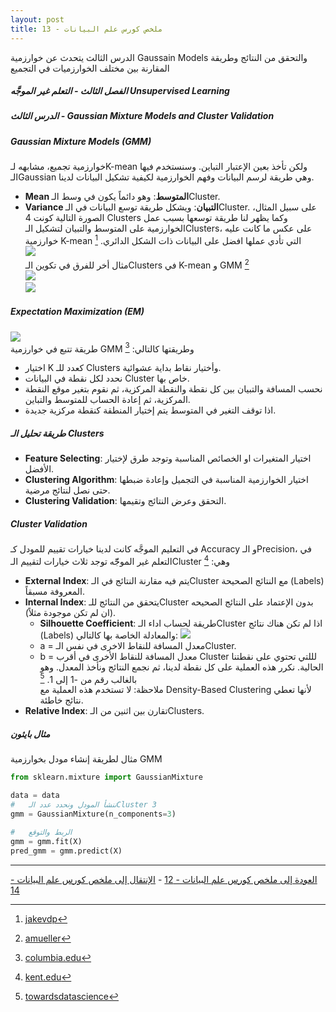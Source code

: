 ```yaml
---  
layout: post
title: ملخص كورس علم البيانات - 13
---  
```


الدرس الثالث يتحدث عن خوارزمية Gaussain Models والتحقق من النتائج وطريقة المقارنة بين مختلف الخوارزميات في التجميع
  
  


##### الفصل الثالث - التعلم غير الموجَّه Unsupervised Learning  
##### الدرس الثالث - Gaussian Mixture Models and Cluster Validation  
  
  
##### Gaussian Mixture Models (GMM)  
خوارزمية تجميع، مشابهه لـK-mean ولكن تأخذ بعين الإعتبار التباين. وسنستخدم فيها الـGaussian وهي طريقة لرسم البيانات وفهم الخوارزمية لكيفية تشكيل البيانات لدينا.  
* **Mean المتوسط**: وهو دائماً يكون في وسط الـCluster.
* **Variance التبيان**: ويشكل طريقة توسع البيانات في الـCluster.
على سبيل المثال، الصورة التالية كونت 4 Clusters وكما يظهر لنا طريقة توسعها بسبب عمل الخوارزمية على المتوسط والتبيان لتشكيل الـClusters، على عكس ما كانت عليه خوارزمية K-mean التي تأدي عملها افضل على البيانات ذات الشكل الدائري. [^1]  
![](https://alioh.github.io/images/2019-4-15/gmm.png)  
مثال أخر للفرق في تكوين الـClusters في K-mean و GMM [^2]  
![](https://alioh.github.io/images/2019-4-15/gmm_vs_kmeans_1.png)  
![](https://alioh.github.io/images/2019-4-15/gmm_vs_kmeans_2.png)  

##### Expectation Maximization (EM)  
![](https://alioh.github.io/images/2019-4-15/EMIterations.png)  
طريقة تتبع في خوارزمية GMM وطريقتها كالتالي: [^3] 
* اختيار K كعدد للـ Clusters وأختيار نقاط بداية عشوائية.
* نحدد لكل نقطة في البيانات Cluster خاص بها. 
* نحسب المسافة والتبيان بين كل نقطة والنقطة المركزية، ثم نقوم بتغير موقع النقطة المركزية، ثم إعادة الحساب للمتوسط والتباين.
* اذا توقف التغير في المتوسط يتم إختيار المنطقة كنقطة مركزية جديدة.

##### طريقة تحليل الـ Clusters  
* **Feature Selecting**: اختيار المتغيرات او الخصائص المناسبة وتوجد طرق لإختيار الأفضل.
* **Clustering Algorithm**: اختيار الخوارزمية المناسبة في التجميل وإعادة ضبطها حتى نصل لنتائج مرضية.
* **Clustering Validation**: التحقق وعرض النتائج وتقيمها.

##### Cluster Validation  
في التعليم الموجَّه كانت لدينا خيارات تقييم للمودل كـ Accuracy و الـPrecision، في التعلم غير الموجّّه توجد ثلاث خيارات لتقييم الـCluster وهي: [^4]  
* **External Index**: يتم فيه مقارنة النتائج في الـCluster مع النتائج الصحيحة (Labels) المعروفة مسبقاً.
* **Internal Index**: يتحقق من النتائج للـCluster بدون الإعتماد على النتائج الصحيحه (ان لم تكن موجودة مثلاً).
    * **Silhouette Coefficient**: طريقة لحساب اداء الـCluster اذا لم تكن هناك نتائج (Labels) والمعادلة الخاصة بها كالتالي:
    ![](https://alioh.github.io/images/2019-4-15/silcoeff.png)  
    - a = معدل المسافة للنقاط الاخرى في نفس الـCluster.
    - b = معدل المسافة للنقاط الأخرى في أقرب Cluster لللتي تحتوي على نقطتنا الحالية.
    نكرر هذه العملية على كل نقطة لدينا، ثم نجمع النتائج ونأخذ المعدل. وهو بالغالب رقم من -1 إلى 1. [^5]  
    ملاحظة: لا تستخدم هذه العملية مع Density-Based Clustering لأنها تعطي نتائج خاطئة.  
* **Relative Index**: تقارن بين اثنين من الـClusters. 

##### مثال بايثون
مثال لطريقة إنشاء مودل بخوارزمية GMM
```python
from sklearn.mixture import GaussianMixture

data = data
#   ننشأ المودل ونحدد عدد الـCluster 3
gmm = GaussianMixture(n_components=3) 

#   الربط والتوقع
gmm = gmm.fit(X)
pred_gmm = gmm.predict(X)
```

-----
[العودة إلى ملخص كورس علم البيانات - 12](https://alioh.github.io/DSND-Notes-12/)   -   [الإنتقال إلى ملخص كورس علم البيانات - 14](https://alioh.github.io/DSND-Notes-14)  
  
  
[^1]: [jakevdp](https://jakevdp.github.io/PythonDataScienceHandbook/05.12-gaussian-mixtures.html)
[^2]: [amueller](https://amueller.github.io/COMS4995-s18/slides/aml-16-032118-clustering-and-mixture-models/)
[^3]: [columbia.edu](http://www.cs.columbia.edu/~smaskey/CS6998-0412/slides/week3_statnlp_web.pdf)
[^4]: [kent.edu](http://www.cs.kent.edu/~jin/DM08/ClusterValidation.pdf)
[^5]: [towardsdatascience](https://towardsdatascience.com/unsupervised-machine-learning-clustering-analysis-d40f2b34ae7e)